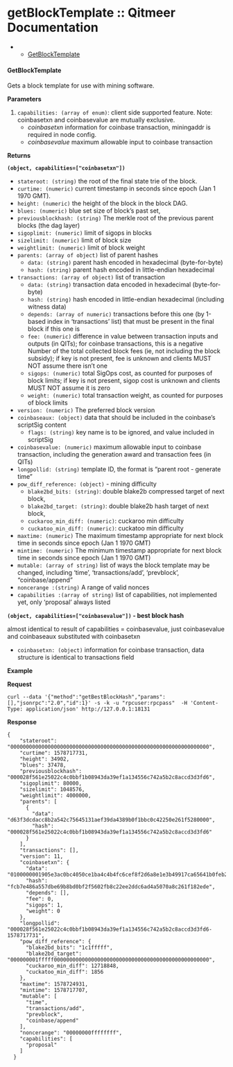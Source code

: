 # getBlockTemplate :: Qitmeer Documentation

*
  * [GetBlockTemplate](https://github.com/objemmanuel/docs/blob/master/qitmeer-json-rpc/broken-reference/README.md)

#### GetBlockTemplate <a href="#getblocktemplate" id="getblocktemplate"></a>

Gets a block template for use with mining software.

**Parameters**

1. `capabilities: (array of enum)`: client side supported feature. Note: coinbasetxn and coinbasevalue are mutually exclusive.
   * _coinbasetxn_ information for coinbase transaction, miningaddr is required in node config.
   * _coinbasevalue_ maximum allowable input to coinbase transaction

**Returns**

**`(object, capabilities=["coinbasetxn"])`**

* `stateroot: (string)` the root of the final state trie of the block.
* `curtime: (numeric)` current timestamp in seconds since epoch (Jan 1 1970 GMT).
* `height: (numeric)` the height of the block in the block DAG.
* `blues: (numeric)` blue set size of block’s past set,
* `previousblockhash: (string)` The merkle root of the previous parent blocks (the dag layer)
* `sigoplimit: (numeric)` limit of sigops in blocks
* `sizelimit: (numeric)` limit of block size
* `weightlimit: (numeric)` limit of block weight
* `parents: (array of object)` list of parent hashes
  * `data: (string)` parent hash encoded in hexadecimal (byte-for-byte)
  * `hash: (string)` parent hash encoded in little-endian hexadecimal
* `transactions: (array of object)` list of transaction
  * `data: (string)` transaction data encoded in hexadecimal (byte-for-byte)
  * `hash: (string)` hash encoded in little-endian hexadecimal (including witness data)
  * `depends: (array of numeric)` transactions before this one (by 1-based index in ‘transactions’ list) that must be present in the final block if this one is
  * `fee: (numeric)` difference in value between transaction inputs and outputs (in QITs); for coinbase transactions, this is a negative Number of the total collected block fees (ie, not including the block subsidy); if key is not present, fee is unknown and clients MUST NOT assume there isn’t one
  * `sigops: (numeric)` total SigOps cost, as counted for purposes of block limits; if key is not present, sigop cost is unknown and clients MUST NOT assume it is zero
  * `weight: (numeric)` total transaction weight, as counted for purposes of block limits
* `version: (numeric)` The preferred block version
* `coinbaseaux: (object)` data that should be included in the coinbase’s scriptSig content
  * `flags: (string)` key name is to be ignored, and value included in scriptSig
* `coinbasevalue: (numeric)` maximum allowable input to coinbase transaction, including the generation award and transaction fees (in QITs)
* `longpollid: (string)` template ID, the format is “parent root - generate time”
* `pow_diff_reference: (object)` - mining difficulty
  * `blake2bd_bits: (string)`: double blake2b compressed target of next block,
  * `blake2bd_target: (string)`: double blake2b hash target of next block,
  * `cuckaroo_min_diff: (numeric)`: cuckaroo min difficulty
  * `cuckatoo_min_diff: (numeric)`: cuckatoo min difficulty
* `maxtime: (numeric)` The maximum timestamp appropriate for next block time in seconds since epoch (Jan 1 1970 GMT)
* `mintime: (numeric)` The minimum timestamp appropriate for next block time in seconds since epoch (Jan 1 1970 GMT)
* `mutable: (array of string)` list of ways the block template may be changed, including ‘time’, ‘transactions/add’, ‘prevblock’, “coinbase/append”
* `noncerange :(string)` A range of valid nonces
* `capabilities :(array of string)` list of capabilities, not implemented yet, only ‘proposal’ always listed

**`(object, capabilities=["coinbasevalue"])` - best block hash**

almost identical to result of capabilities = coinbasevalue, just coinbasevalue and coinbaseaux substituted with coinbasetxn

* `coinbasetxn: (object)` information for coinbase transaction, data structure is identical to transactions field

**Example**

**Request**

```
curl --data '{"method":"getBestBlockHash","params":[],"jsonrpc":"2.0","id":1}' -s -k -u "rpcuser:rpcpass"  -H 'Content-Type: application/json' http://127.0.0.1:18131 
```

**Response**

```
{
    "stateroot": "0000000000000000000000000000000000000000000000000000000000000000",
    "curtime": 1578717731,
    "height": 34902,
    "blues": 37478,
    "previousblockhash": "000028f561e25022c4c0bbf1b08943da39ef1a134556c742a5b2c8accd3d3fd6",
    "sigoplimit": 80000,
    "sizelimit": 1048576,
    "weightlimit": 4000000,
    "parents": [
      {
        "data": "d63f3dcdacc8b2a542c75645131aef39da4389b0f1bbc0c42250e261f5280000",
        "hash": "000028f561e25022c4c0bbf1b08943da39ef1a134556c742a5b2c8accd3d3fd6"
      }
    ],
    "transactions": [],
    "version": 11,
    "coinbasetxn": {
      "data": "0100000001905e3ac0bc4050ce1ba4c4b4fc6cef8f2d6a8e1e3b49917ca65641b0feb21c20ffffffffffffffff01007841cb020000001976a914a6b8fe2348fad076b7fd1b34b7e5b35db96dc2a088ac0000000000000000011703568800082ad99948a98c989f092f7169746d6565722f",
      "hash": "fcb7e486a557dbe69b8bd0bf2f5602fb8c22ee2ddc6ad4a5070a8c261f182ede",
      "depends": [],
      "fee": 0,
      "sigops": 1,
      "weight": 0
    },
    "longpollid": "000028f561e25022c4c0bbf1b08943da39ef1a134556c742a5b2c8accd3d3fd6-1578717731",
    "pow_diff_reference": {
      "blake2bd_bits": "1c1fffff",
      "blake2bd_target": "000000001fffff00000000000000000000000000000000000000000000000000",
      "cuckaroo_min_diff": 12718848,
      "cuckatoo_min_diff": 1856
    },
    "maxtime": 1578724931,
    "mintime": 1578717707,
    "mutable": [
      "time",
      "transactions/add",
      "prevblock",
      "coinbase/append"
    ],
    "noncerange": "00000000ffffffff",
    "capabilities": [
      "proposal"
    ]
  }

```
